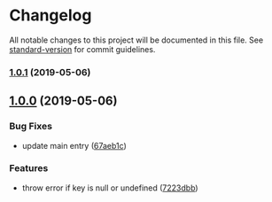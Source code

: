 # Changelog

All notable changes to this project will be documented in this file. See [standard-version](https://github.com/conventional-changelog/standard-version) for commit guidelines.

### [1.0.1](https://github.com/pictalk/vue-virtual-scroller/compare/v1.0.0...v1.0.1) (2019-05-06)



## [1.0.0](https://github.com/pictalk/vue-virtual-scroller/compare/v1.0.0-rc.2...v1.0.0) (2019-05-06)


### Bug Fixes

* update main entry ([67aeb1c](https://github.com/pictalk/vue-virtual-scroller/commit/67aeb1c))


### Features

* throw error if key is null or undefined ([7223dbb](https://github.com/pictalk/vue-virtual-scroller/commit/7223dbb))
